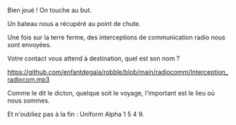 Bien joué ! On touche au but.

Un bateau nous a récupéré au point de chute. 

Une fois sur la terre ferme, des interceptions de communication radio nous sont envoyées.

Votre contact vous attend à destination, quel est son nom ?

https://github.com/enfantdegaia/robble/blob/main/radiocomm/Interception_radiocom.mp3

Comme le dit le dicton, quelque soit le voyage, l'important est le lieu où nous sommes. 

Et n'oubliez pas à la fin : Uniform Alpha 1 5 4 9.

